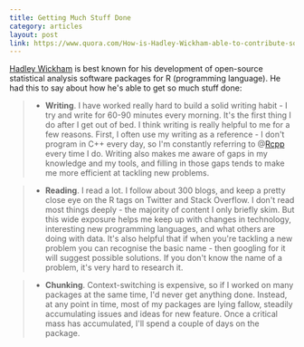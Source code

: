 ```yaml
---
title: Getting Much Stuff Done
category: articles
layout: post
link: https://www.quora.com/How-is-Hadley-Wickham-able-to-contribute-so-much-to-R-particularly-in-the-form-of-packages
---
```


[Hadley Wickham][2] is best known for his development of open-source statistical analysis software packages for R (programming language). He had this to say about how he's able to get so much stuff done:

> * **Writing**. I have worked really hard to build a solid writing habit - I try and write for 60-90 minutes every morning. It's the first thing I do after I get out of bed. I think writing is really helpful to me for a few reasons. First, I often use my writing as a reference - I don't program in C++ every day, so I'm constantly referring to @[Rcpp][1] every time I do. Writing also makes me aware of gaps in my knowledge and my tools, and filling in those gaps tends to make me more efficient at tackling new problems.

> * **Reading**. I read a lot. I follow about 300 blogs, and keep a pretty close eye on the R tags on Twitter and Stack Overflow. I don't read most things deeply - the majority of content I only briefly skim. But this wide exposure helps me keep up with changes in technology, interesting new programming languages, and what others are doing with data. It's also helpful that if when you're tackling a new problem you can recognise the basic name - then googling for it will suggest possible solutions. If you don't know the name of a problem, it's very hard to research it.

> * **Chunking**. Context-switching is expensive, so if I worked on many packages at the same time, I'd never get anything done. Instead, at any point in time, most of my packages are lying fallow, steadily accumulating issues and ideas for new feature. Once a critical mass has accumulated, I'll spend a couple of days on the package.

[1]: http://adv-r.had.co.nz/Rcpp.html
[2]: https://en.wikipedia.org/wiki/Hadley_Wickham
